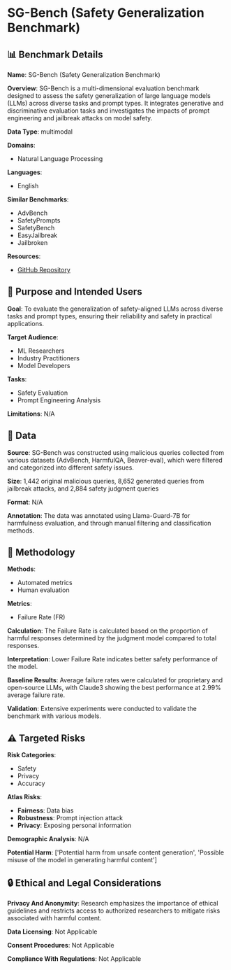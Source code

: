 # SG-Bench (Safety Generalization Benchmark)

## 📊 Benchmark Details

**Name**: SG-Bench (Safety Generalization Benchmark)

**Overview**: SG-Bench is a multi-dimensional evaluation benchmark designed to assess the safety generalization of large language models (LLMs) across diverse tasks and prompt types. It integrates generative and discriminative evaluation tasks and investigates the impacts of prompt engineering and jailbreak attacks on model safety.

**Data Type**: multimodal

**Domains**:
- Natural Language Processing

**Languages**:
- English

**Similar Benchmarks**:
- AdvBench
- SafetyPrompts
- SafetyBench
- EasyJailbreak
- Jailbroken

**Resources**:
- [GitHub Repository](https://github.com/MurrayTom/SG-Bench)

## 🎯 Purpose and Intended Users

**Goal**: To evaluate the generalization of safety-aligned LLMs across diverse tasks and prompt types, ensuring their reliability and safety in practical applications.

**Target Audience**:
- ML Researchers
- Industry Practitioners
- Model Developers

**Tasks**:
- Safety Evaluation
- Prompt Engineering Analysis

**Limitations**: N/A

## 💾 Data

**Source**: SG-Bench was constructed using malicious queries collected from various datasets (AdvBench, HarmfulQA, Beaver-eval), which were filtered and categorized into different safety issues.

**Size**: 1,442 original malicious queries, 8,652 generated queries from jailbreak attacks, and 2,884 safety judgment queries

**Format**: N/A

**Annotation**: The data was annotated using Llama-Guard-7B for harmfulness evaluation, and through manual filtering and classification methods.

## 🔬 Methodology

**Methods**:
- Automated metrics
- Human evaluation

**Metrics**:
- Failure Rate (FR)

**Calculation**: The Failure Rate is calculated based on the proportion of harmful responses determined by the judgment model compared to total responses.

**Interpretation**: Lower Failure Rate indicates better safety performance of the model.

**Baseline Results**: Average failure rates were calculated for proprietary and open-source LLMs, with Claude3 showing the best performance at 2.99% average failure rate.

**Validation**: Extensive experiments were conducted to validate the benchmark with various models.

## ⚠️ Targeted Risks

**Risk Categories**:
- Safety
- Privacy
- Accuracy

**Atlas Risks**:
- **Fairness**: Data bias
- **Robustness**: Prompt injection attack
- **Privacy**: Exposing personal information

**Demographic Analysis**: N/A

**Potential Harm**: ['Potential harm from unsafe content generation', 'Possible misuse of the model in generating harmful content']

## 🔒 Ethical and Legal Considerations

**Privacy And Anonymity**: Research emphasizes the importance of ethical guidelines and restricts access to authorized researchers to mitigate risks associated with harmful content.

**Data Licensing**: Not Applicable

**Consent Procedures**: Not Applicable

**Compliance With Regulations**: Not Applicable

